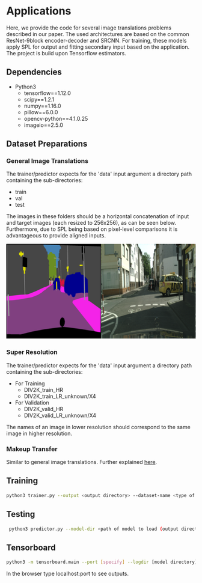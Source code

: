 # Applications
Here, we provide the code for several image translations problems described in our paper. The used architectures are based on the common ResNet-9block encoder-decoder and SRCNN. For training, these models apply SPL for output and fitting secondary input based on the application. The project is build upon Tensorflow estimators.
## Dependencies
* Python3 
  * tensorflow==1.12.0
  * scipy==1.2.1
  * numpy==1.16.0
  * pillow==6.0.0
  * opencv-python==4.1.0.25
  * imageio==2.5.0

## Dataset Preparations
### General Image Translations
The trainer/predictor expects for the 'data' input argument a directory path containing the sub-directories:
* train
* val
* test

The images in these folders should be a horizontal concatenation of input and target images (each resized to 256x256), as can be seen below. Furthermore, due to SPL being based on pixel-level comparisons it is advantageous to provide aligned inputs.

![dataset input example](../imgs/input_general.png) 


### Super Resolution
The trainer/predictor expects for the 'data' input argument a directory path containing the sub-directories:
+ For Training
    * DIV2K_train_HR
    * DIV2K_train_LR_unknown/X4
+ For Validation
    * DIV2K_valid_HR
    * DIV2K_valid_LR_unknown/X4

The names of an image in lower resolution should correspond to the same image in higher resolution.    

### Makeup Transfer 
Similar to general image translations. Further explained [here](https://github.com/ssarfraz/SPL/FCC_Dataset).

## Training
```bash
python3 trainer.py --output <output directory> --dataset-name <type of dataset for corresponding application: [makeup,hilo,img_trans]> --data <data directory> --model <type of model: [hires,img_translation, makeup]> --batch-size <quite self explanatory>
```
## Testing
```bash
 python3 predictor.py --model-dir <path of model to load (output directory used in train)> --dataset-name <type of dataset to load> --data <path of data to load> --batch-size <batch size> --model <type of model to use> --result_dir <directory in which results are to be stored>
```

## Tensorboard
```bash
python3 -m tensorboard.main --port [specify] --logdir [model directory]
```
In the browser type localhost:port to see outputs.
